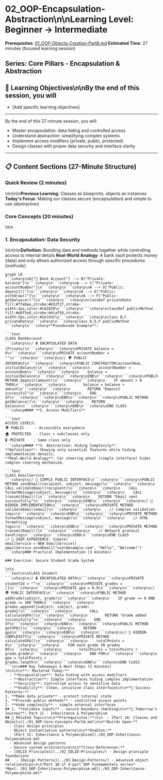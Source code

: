 # 02_OOP-Encapsulation-Abstraction\n\n**Learning Level**: Beginner → Intermediate

**Prerequisites**: [01_OOP-Objects-Creation-PartB.md](01_OOP-Objects-Creation-PartB.md)
**Estimated Time**: 27 minutes (focused learning session)
## **Series**: Core Pillars - Encapsulation & Abstraction
## 🎯 Learning Objectives\n\nBy the end of this session, you will

- [Add specific learning objectives]

---
By the end of this 27-minute session, you will:

- Master encapsulation: data hiding and controlled access
- Understand abstraction: simplifying complex systems
- Implement access modifiers (private, public, protected)
- Design classes with proper data security and interface clarity

---

## 📋 Content Sections (27-Minute Structure)

### Quick Review (2 minutes)

\n\n\n\n**Previous Learning**: Classes as blueprints, objects as instances
**Today's Focus**: Making our classes secure (encapsulation) and simple to use (abstraction)

### Core Concepts (20 minutes)

\n\n

### **1. Encapsulation: Data Security**

\n\n\n\n**Definition**: Bundling data and methods together while controlling access to internal details
**Real-World Analogy**: A bank vault protects money (data) and only allows authorized access through specific procedures (methods).

```mermaid
graph LR
```csharp\nA["🏦 Bank Account"] --> B["Private: balance"]\n```csharp\n```csharp\nA --> C["Private: accountNumber"]\n```csharp\n```csharp\nA --> D["Public: deposit()"]\n```csharp\n```csharp\nA --> E["Public: withdraw()"]\n```csharp\n```csharp\nA --> F["Public: getBalance()"]\n```csharp\n```csharp\nclassDef privateData fill:#ffebee,stroke:#d32f2f,stroke-width:2px,color:#c62828\n```csharp\n```csharp\nclassDef publicMethod fill:#e8f5e8,stroke:#4caf50,stroke-width:2px,color:#2e7d32\n```csharp\n```csharp\nclass B,C privateData\n```csharp\n```csharpclass D,E,F publicMethod
```csharp\n```csharp**Pseudocode Example**:

```text
CLASS BankAccount
```csharp\n// 🔒 ENCAPSULATED DATA (Private)\n```csharp\n```csharp\nPRIVATE balance = 0\n```csharp\n```csharp\nPRIVATE accountNumber = ""\n```csharp\n```csharp\n// 🌍 PUBLIC INTERFACE\n```csharp\n```csharp\nPUBLIC CONSTRUCTOR(accountNum, initialBalance)\n```csharp\n```csharp\n    accountNumber = accountNum\n```csharp\n```csharp\n    balance = initialBalance\n```csharp\n```csharp\nEND\n```csharp\n```csharp\nPUBLIC METHOD deposit(amount)\n```csharp\n```csharp\n    IF amount > 0 THEN\n```csharp\n```csharp\n        balance = balance + amount\n```csharp\n```csharp\n        RETURN "Deposit successful"\n```csharp\n```csharp\n    END IF\n```csharp\n```csharp\nEND\n```csharp\n```csharp\nPUBLIC METHOD getBalance()\n```csharp\n```csharp\n    RETURN balance\n```csharp\n```csharp\nEND\n```csharp\nEND CLASS
```csharp#### **2. Access Modifiers**

```text
ACCESS LEVELS:
🌍 PUBLIC     - Accessible everywhere
🏠 PROTECTED  - Class + subclasses only
🔒 PRIVATE    - Same class only
```csharp#### **3. Abstraction: Hiding Complexity**
**Definition**: Showing only essential features while hiding implementation details.
**Real-World Analogy**: Car steering wheel (simple interface) hides complex steering mechanism.

```text
CLASS EmailService
```csharp\n// 🎯 SIMPLE PUBLIC INTERFACE\n```csharp\n```csharp\nPUBLIC METHOD sendEmail(recipient, subject, message)\n```csharp\n```csharp\n    CALL validateEmail(recipient)\n```csharp\n```csharp\n    CALL formatMessage(subject, message)\n```csharp\n```csharp\n    CALL transmitEmail()\n```csharp\n```csharp\n    RETURN "Email sent successfully"\n```csharp\n```csharp\nEND\n```csharp\n```csharp\n// 🔧 HIDDEN IMPLEMENTATION\n```csharp\n```csharp\nPRIVATE METHOD validateEmail(email)\n```csharp\n```csharp\n    // Complex validation logic\n```csharp\n```csharp\nEND\n```csharp\n```csharp\nPRIVATE METHOD formatMessage(subject, message)\n```csharp\n```csharp\n    // HTML formatting logic\n```csharp\n```csharp\nEND\n```csharp\n```csharp\nPRIVATE METHOD transmitEmail()\n```csharp\n```csharp\n    // Network protocol handling\n```csharp\n```csharp\nEND\n```csharp\nEND CLASS
// 🎯 USER EXPERIENCE: Simple!
emailService = NEW EmailService()
emailService.sendEmail("user@example.com", "Hello", "Welcome!")
```csharp### Practical Implementation (3 minutes)

### Exercise: Secure Student Grade System

\n\n
```text\n\nCLASS Student
```csharp\n// 🔒 ENCAPSULATED DATA\n```csharp\n```csharp\nPRIVATE studentId = ""\n```csharp\n```csharp\nPRIVATE grades = []\n```csharp\n```csharp\nPRIVATE gpa = 0.0\n```csharp\n```csharp\n// 🌍 PUBLIC INTERFACE\n```csharp\n```csharp\nPUBLIC METHOD addGrade(subject, grade)\n```csharp\n```csharp\n    IF grade >= 0 AND grade <= 100 THEN\n```csharp\n```csharp\n        grades.append({subject: subject, grade: grade})\n```csharp\n```csharp\n        CALL calculateGPA()\n```csharp\n```csharp\n        RETURN "Grade added successfully"\n```csharp\n```csharp\n    END IF\n```csharp\n```csharp\nEND\n```csharp\n```csharp\nPUBLIC METHOD getGPA()\n```csharp\n```csharp\n    RETURN gpa\n```csharp\n```csharp\nEND\n```csharp\n```csharp\n// 🔧 HIDDEN COMPLEXITY\n```csharp\n```csharp\nPRIVATE METHOD calculateGPA()\n```csharp\n```csharp\n    totalPoints = 0\n```csharp\n```csharp\n    FOR each grade IN grades DO\n```csharp\n```csharp\n        totalPoints = totalPoints + grade.grade\n```csharp\n```csharp\n    END FOR\n```csharp\n```csharp\n    gpa = totalPoints / grades.length\n```csharp\n```csharp\nEND\n```csharp\nEND CLASS
```\n\n### Key Takeaways & Next Steps (2 minutes)
\n\n\n\n**✅ Mastered Today:**
  - **Encapsulation**: Data hiding with access modifiers
  - **Abstraction**: Simple interfaces hiding complex implementation
  - **Security**: Controlled access to sensitive data
  - **Usability**: Clean, intuitive class interfaces\n\n**🎯 Success Patterns:**
1. **Make data private** - protect internal state
1. **Provide public methods** - controlled access points
1. **Hide complexity** - simple external interfaces
## 1. **Validate inputs** - secure boundary checking\n\n**🚀 Tomorrow's Journey**: Part 1C - Inheritance & Polymorphism
## 🔗 Related Topics\n\n**Prerequisites:**\n\n  - [Part 1A: Classes and Objects](./01_OOP-Core-Concepts-PartA.md)\n\n**Builds Upon:**
  - Class design principles
  - Object instantiation patterns\n\n**Enables:**
  - [Part 1C: Inheritance & Polymorphism](./03_OOP-Inheritance-Polymorphism.md)
  - Advanced design patterns
  - Secure system architecture\n\n**Cross-References:**
  - [SOLID Principles](../02_SOLID-Principles/) - Design principle foundations
##   - [Design Patterns](../03_Design-Patterns/) - Advanced object relationships\n\n*Part 1B of 4-part OOP Fundamentals series*
*Next: [03_OOP-Inheritance-Polymorphism.md](./03_OOP-Inheritance-Polymorphism.md)*
